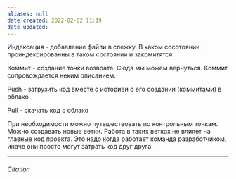 ```yaml
---
aliases: null
date created: 2022-02-02 11:19
date updated:
---
```


Индексация - добавление файли в слежку. В каком сосотоянии проиндексированны в таком состоянии и закомитятся.

Коммит - cоздание точки возврата. Сюда мы можем вернуться. Коммит сопровождается неким описанием.

Push - загрузить код вместе с историей о его создании (коммитами) в облако

Pull - скачать код с облако

При необходимости можно путешествовать по контрольным точкам. Можно создавать новые ветки. Работа в таких ветках не влияет на главные код проекта. Это надо когда работает команда разработчиком, иначе они просто могут затрать код друг друга.

---

###### Citation

